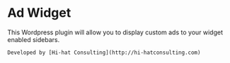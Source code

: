 # Ad Widget

This Wordpress plugin will allow you to display custom ads to your widget enabled sidebars.

    Developed by [Hi-hat Consulting](http://hi-hatconsulting.com)